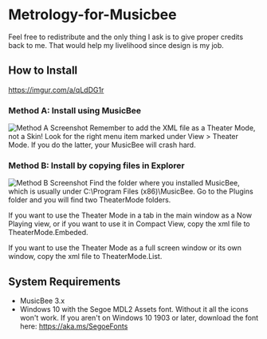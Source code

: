 # Metrology-for-Musicbee
 



Feel free to redistribute and the only thing I ask is to give proper credits back to me. That would help my livelihood since design is my job.

## How to Install
https://imgur.com/a/qLdDG1r

### Method A: Install using MusicBee
![Method A Screenshot](https://i.imgur.com/DQd2vOL.png)
Remember to add the XML file as a Theater Mode, not a Skin! Look for the right menu item marked under View > Theater Mode. If you do the latter, your MusicBee will crash hard.

### Method B: Install by copying files in Explorer
![Method B Screenshot](https://i.imgur.com/nJtZ6S1.png)
Find the folder where you installed MusicBee, which is usually under C:\Program Files (x86)\MusicBee\. Go to the Plugins folder and you will find two TheaterMode folders.

If you want to use the Theater Mode in a tab in the main window as a Now Playing view, or if you want to use it in Compact View, copy the xml file to TheaterMode.Embeded.

If you want to use the Theater Mode as a full screen window or its own window, copy the xml file to TheaterMode.List.

## System Requirements
* MusicBee 3.x
* Windows 10 with the Segoe MDL2 Assets font. Without it all the icons won't work. If you aren't on Windows 10 1903 or later, download the font here: https://aka.ms/SegoeFonts
